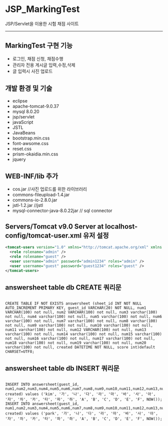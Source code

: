 # JSP_MarkingTest
JSP/Servlet을 이용한 시험 채점 사이트
***

MarkingTest 구현 기능
-------------
-  로그인, 채점 신청, 채점수행
-  관리자 전용 게시글 입력,수정,삭제
-  글 입력시 사진 업로드

개발 환경 및 기술
-------------
- eclipse
- apache-tomcat-9.0.37
- mysql 8.0.20
- jsp/servlet 
- javaScript
- JSTL
- JavaBeans
- bootstrap.min.css
- font-awsome.css
- reset.css
- prism-okaidia.min.css
- jquery

WEB-INF/lib 추가
-------------
-  cos.jar  //사진 업로드를 위한 라이브러리
-  commons-fileupload-1.4.jar
-  commons-io-2.8.0.jar
-  jstl-1.2.jar //jstl
-  mysql-connector-java-8.0.22jar  // sql connector

Servers/Tomcat v9.0 Server at localhost-config/tomcat-user.xml 유저 설정
-------------
```xml
<tomcat-users version="1.0" xmlns="http://tomcat.apache.org/xml" xmlns:xsi="http://www.w3.org/2001/XMLSchema-instance" xsi:schemaLocation="http://tomcat.apache.org/xml tomcat-users.xsd">
  <role rolename="admin" />
  <role rolename="guest" />
  <user username="admin" password="admin1234" roles="admin" />
  <user username="guest" password="guest1234" roles="guest" />
</tomcat-users>
```

answersheet table db CREATE 쿼리문
-------------
<pre><code>
CREATE TABLE IF NOT EXISTS answersheet (sheet_id INT NOT NULL AUTO_INCREMENT PRIMARY KEY, guest_id VARCHAR(20) NOT NULL, num1 VARCHAR(100) not null, num2 VARCHAR(100) not null, num3 varchar(100) not null, num4 varchar(100) not null, num5 varchar(100) not null, num6 varchar(100) not null, num7 varchar(100) not null, num8 varchar(100) not null, num9 varchar(100) not null, num10 varchar(100) not null, num11 varchar(100) not null, num12 VARCHAR(100) not null, num13
varchar(100) not null, num14 varchar(100) not null, num15 varchar(100) not null, num16 varchar(100) not null, num17 varchar(100) not null, num18 varchar(100) not null, num19 varchar(100) not null, num20 varchar(100) not null, created DATETIME NOT NULL, score int)default CHARSET=UTF8;
</code></pre>


answersheet table db INSERT 쿼리문
-------------
<pre><code>
INSERT INTO answersheet(guest_id, num1,num2,num3,num4,num5,num6,num7,num8,num9,num10,num11,num12,num13,num14,num15,num16,num17,num18,num19,num20, created) values ('kim', '가', '나', '다', '라', '마', '바', '사', '아', '자', '차', '카', '타', '파', '하', 'A', 'B', 'C', 'D', 'E', 'F', NOW());
INSERT INTO answersheet(guest_id, num1,num2,num3,num4,num5,num6,num7,num8,num9,num10,num11,num12,num13,num14,num15,num16,num17,num18,num19,num20, created) values ('park', '가', '나', '다', '라', '마', '바', '사', '아', '자', '차', '카', '타', '파', '하', 'A', 'B', 'C', 'D', 'E', 'F', NOW());
</code></pre>



